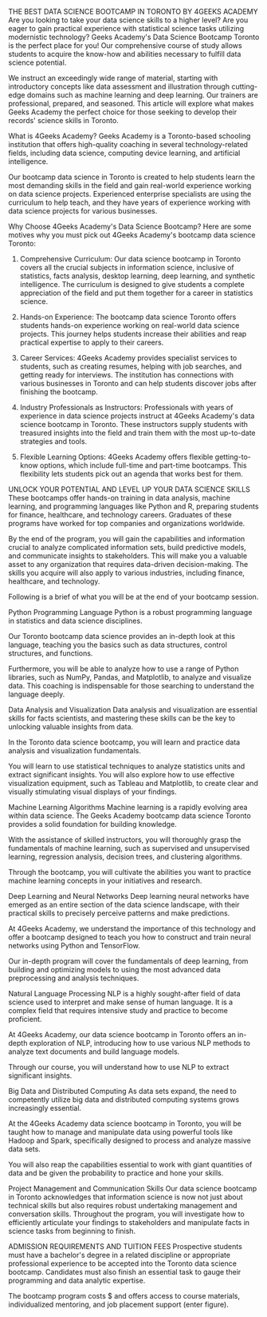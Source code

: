 
THE BEST DATA SCIENCE BOOTCAMP IN TORONTO BY 4GEEKS ACADEMY
Are you looking to take your data science skills to a higher level? Are you eager to gain practical experience with statistical science tasks utilizing modernistic technology? Geeks Academy's Data Science Bootcamp Toronto is the perfect place for you! Our comprehensive course of study allows students to acquire the know-how and abilities necessary to fulfill data science potential.

 We instruct an exceedingly wide range of material, starting with introductory concepts like data assessment and illustration through cutting-edge domains such as machine learning and deep learning. Our trainers are professional, prepared, and seasoned. This article will explore what makes Geeks Academy the perfect choice for those seeking to develop their records' science skills in Toronto.

What is 4Geeks Academy?
Geeks Academy is a Toronto-based schooling institution that offers high-quality coaching in several technology-related fields, including data science, computing device learning, and artificial intelligence.

Our bootcamp data science in Toronto is created to help students learn the most demanding skills in the field and gain real-world experience working on data science projects. Experienced enterprise specialists are using the curriculum to help teach, and they have years of experience working with data science projects for various businesses.

Why Choose 4Geeks Academy's Data Science Bootcamp?
Here are some motives why you must pick out 4Geeks Academy's bootcamp data science Toronto:
1. Comprehensive Curriculum: Our data science bootcamp in Toronto covers all the crucial subjects in information science, inclusive of statistics, facts analysis, desktop learning, deep learning, and synthetic intelligence. The curriculum is designed to give students a complete appreciation of the field and put them together for a career in statistics science.

2. Hands-on Experience: The bootcamp data science Toronto offers students hands-on experience working on real-world data science projects. This journey helps students increase their abilities and reap practical expertise to apply to their careers.

3. Career Services: 4Geeks Academy provides specialist services to students, such as creating resumes, helping with job searches, and getting ready for interviews. The institution has connections with various businesses in Toronto and can help students discover jobs after finishing the bootcamp.

4. Industry Professionals as Instructors: Professionals with years of experience in data science projects instruct at 4Geeks Academy's data science bootcamp in Toronto. These instructors supply students with treasured insights into the field and train them with the most up-to-date strategies and tools.

5. Flexible Learning Options: 4Geeks Academy offers flexible getting-to-know options, which include full-time and part-time bootcamps. This flexibility lets students pick out an agenda that works best for them.

UNLOCK YOUR POTENTIAL AND LEVEL UP YOUR DATA SCIENCE SKILLS
These bootcamps offer hands-on training in data analysis, machine learning, and programming languages like Python and R, preparing students for finance, healthcare, and technology careers. Graduates of these programs have worked for top companies and organizations worldwide.
 
By the end of the program, you will gain the capabilities and information crucial to analyze complicated information sets, build predictive models, and communicate insights to stakeholders. This will make you a valuable asset to any organization that requires data-driven decision-making. The skills you acquire will also apply to various industries, including finance, healthcare, and technology.

Following is a brief of what you will be at the end of your bootcamp session.

Python Programming Language
Python is a robust programming language in statistics and data science disciplines. 

Our Toronto bootcamp data science provides an in-depth look at this language, teaching you the basics such as data structures, control structures, and functions.

Furthermore, you will be able to analyze how to use a range of Python libraries, such as NumPy, Pandas, and Matplotlib, to analyze and visualize data. This coaching is indispensable for those searching to understand the language deeply.

Data Analysis and Visualization
Data analysis and visualization are essential skills for facts scientists, and mastering these skills can be the key to unlocking valuable insights from data.

In the Toronto data science bootcamp, you will learn and practice data analysis and visualization fundamentals. 

You will learn to use statistical techniques to analyze statistics units and extract significant insights. You will also explore how to use effective visualization equipment, such as Tableau and Matplotlib, to create clear and visually stimulating visual displays of your findings. 

Machine Learning Algorithms
Machine learning is a rapidly evolving area within data science. The Geeks Academy bootcamp data science Toronto provides a solid foundation for building knowledge. 

With the assistance of skilled instructors, you will thoroughly grasp the fundamentals of machine learning, such as supervised and unsupervised learning, regression analysis, decision trees, and clustering algorithms. 

Through the bootcamp, you will cultivate the abilities you want to practice machine learning concepts in your initiatives and research. 

Deep Learning and Neural Networks
Deep learning neural networks have emerged as an entire section of the data science landscape, with their practical skills to precisely perceive patterns and make predictions.

At 4Geeks Academy, we understand the importance of this technology and offer a bootcamp designed to teach you how to construct and train neural networks using Python and TensorFlow. 

Our in-depth program will cover the fundamentals of deep learning, from building and optimizing models to using the most advanced data preprocessing and analysis techniques. 

Natural Language Processing
NLP is a highly sought-after field of data science used to interpret and make sense of human language. It is a complex field that requires intensive study and practice to become proficient. 

At 4Geeks Academy, our data science bootcamp in Toronto offers an in-depth exploration of NLP, introducing how to use various NLP methods to analyze text documents and build language models.

Through our course, you will understand how to use NLP to extract significant insights.

Big Data and Distributed Computing
As data sets expand, the need to competently utilize big data and distributed computing systems grows increasingly essential.

 At the 4Geeks Academy data science bootcamp in Toronto, you will be taught how to manage and manipulate data using powerful tools like Hadoop and Spark, specifically designed to process and analyze massive data sets. 

You will also reap the capabilities essential to work with giant quantities of data and be given the probability to practice and hone your skills.


Project Management and Communication Skills
Our data science bootcamp in Toronto acknowledges that information science is now not just about technical skills but also requires robust undertaking management and conversation skills. 
Throughout the program, you will investigate how to efficiently articulate your findings to stakeholders and manipulate facts in science tasks from beginning to finish. 

ADMISSION REQUIREMENTS AND TUITION FEES
Prospective students must have a bachelor's degree in a related discipline or appropriate professional experience to be accepted into the Toronto data science bootcamp. Candidates must also finish an essential task to gauge their programming and data analytic expertise.

The bootcamp program costs $ and offers access to course materials, individualized mentoring, and job placement support (enter figure).
 


